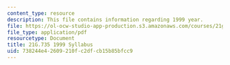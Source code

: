 ```yaml
---
content_type: resource
description: This file contains information regarding 1999 year.
file: https://ol-ocw-studio-app-production.s3.amazonaws.com/courses/21g-735-advanced-topics-in-hispanic-literature-and-film-the-films-of-luis-bunuel-fall-2013/738244e42609210fc2dfcb15b85bfcc9_MIT21G_735F13_1999Syllabus.pdf
file_type: application/pdf
resourcetype: Document
title: 21G.735 1999 Syllabus
uid: 738244e4-2609-210f-c2df-cb15b85bfcc9
---
```

